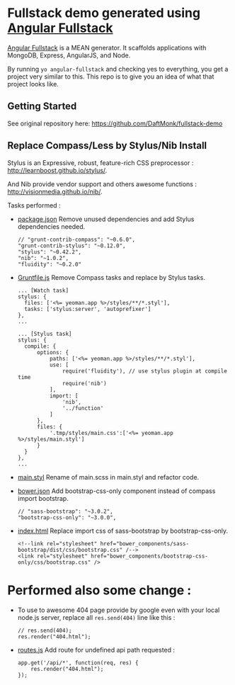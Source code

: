 # Fullstack demo generated using [Angular Fullstack][1]

[Angular Fullstack][1] is a MEAN generator. It scaffolds applications with MongoDB, Express, AngularJS, and Node. 

By running `yo angular-fullstack` and checking yes to everything, you get a project very similar to this. This repo is to give you an idea of what that project looks like.

## Getting Started

See original repository here: https://github.com/DaftMonk/fullstack-demo

## Replace Compass/Less by Stylus/Nib Install

Stylus is an Expressive, robust, feature-rich CSS preprocessor : http://learnboost.github.io/stylus/.

And Nib provide vendor support and others awesome functions : http://visionmedia.github.io/nib/.

Tasks performed :

 * [package.json][2] Remove unused dependencies and add Stylus dependencies needed.

      ```
      // "grunt-contrib-compass": "~0.6.0",
      "grunt-contrib-stylus": "~0.12.0",
      "stylus": "~0.42.2",
      "nib": "~1.0.2",
      "fluidity": "~0.2.0"
      ```

 * [Gruntfile.js][3] Remove Compass tasks and replace by Stylus tasks.

      ```
      ... [Watch task]
      stylus: {
        files: ['<%= yeoman.app %>/styles/**/*.styl'],
        tasks: ['stylus:server', 'autoprefixer']
      },
      ...
      ```

      ```
      ... [Stylus task]
      stylus: {
        compile: {
            options: {
                paths: ['<%= yeoman.app %>/styles/**/*.styl'],
                use: [
                    require('fluidity'), // use stylus plugin at compile time
                    require('nib')
                ],
                import: [
                    'nib',
                    '../function'
                ]
            },
            files: {
                '.tmp/styles/main.css':['<%= yeoman.app %>/styles/main.styl']
            }
        }
      },
      ...
      ```

 * [main.styl][4] Rename of main.scss in main.styl and refactor code.

 * [bower.json][5] Add bootstrap-css-only component instead of compass import bootstrap.

      ```
      // "sass-bootstrap": "~3.0.2",
      "bootstrap-css-only": "~3.0.0",
      ```

 * [index.html][6] Replace import css of sass-bootstrap by bootstrap-css-only.

      ```
      <!--link rel="stylesheet" href="bower_components/sass-bootstrap/dist/css/bootstrap.css" /-->
      <link rel="stylesheet" href="bower_components/bootstrap-css-only/css/bootstrap.css" />
      ```

# Performed also some change :

 * To use to awesome 404 page provide by google even with your local node.js server, replace all ```res.send(404)``` line like this :

      ```
      // res.send(404);
      res.render("404.html");
      ```

 * [routes.js][7] Add route for undefined api path requested :

      ```
      app.get('/api/*', function(req, res) {
          res.render("404.html");
      });
      ```


  [1]: https://github.com/DaftMonk/generator-angular-fullstack
  [2]: https://github.com/Gwivv/fullstack-demo/blob/master/package.json
  [3]: https://github.com/Gwivv/fullstack-demo/blob/master/Gruntfile.js
  [4]: https://github.com/Gwivv/fullstack-demo/blob/master/app/styles/main.styl
  [5]: https://github.com/Gwivv/fullstack-demo/blob/master/bower.json
  [6]: https://github.com/Gwivv/fullstack-demo/blob/master/app/views/index.html
  [7]: https://github.com/Gwivv/fullstack-demo/blob/master/lib/routes.js